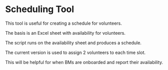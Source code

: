 # Scheduling Tool

This tool is useful for creating a schedule for volunteers.

The basis is an Excel sheet with availability for volunteers.

The script runs on the availability sheet and produces a schedule. 

The current version is used to assign 2 volunteers to each time slot.

This will be helpful for when BMs are onboarded and report their availability.